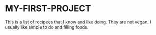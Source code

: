 # MY-FIRST-PROJECT
This is a list of recipees that I know and like doing. They are not vegan.
I usually like simple to do  and filling foods. 

